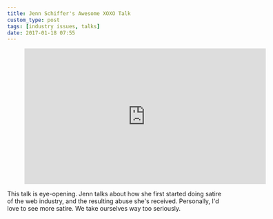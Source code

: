 ```yaml
---
title: Jenn Schiffer's Awesome XOXO Talk
custom_type: post
tags: [industry issues, talks]
date: 2017-01-18 07:55
---
```


<figure class="iframe-container">
<iframe width="560" height="315" src="https://www.youtube.com/embed/wewAC5X_CZ8" frameborder="0" allowfullscreen></iframe>
</figure>

This talk is eye-opening. Jenn talks about how she first started doing satire of the web industry, and the resulting abuse she's received. Personally, I'd love to see more satire. We take ourselves way too seriously.

